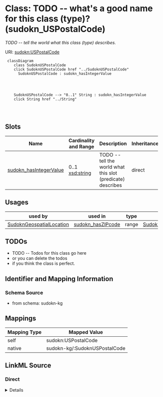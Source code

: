 

# Class: TODO -- what's a good name for this class (type)? (sudokn_USPostalCode)


_TODO -- tell the world what this class (type) describes._





URI: [sudokn:USPostalCode](http://asu.edu/semantics/SUDOKN/USPostalCode)






```mermaid
 classDiagram
    class SudoknUSPostalCode
    click SudoknUSPostalCode href "../SudoknUSPostalCode"
      SudoknUSPostalCode : sudokn_hasIntegerValue
        
          
    
    
    SudoknUSPostalCode --> "0..1" String : sudokn_hasIntegerValue
    click String href "../String"

        
      
```




<!-- no inheritance hierarchy -->


## Slots

| Name | Cardinality and Range | Description | Inheritance |
| ---  | --- | --- | --- |
| [sudokn_hasIntegerValue](../slots/sudokn_hasIntegerValue.md) | 0..1 <br/> [xsd:string](http://www.w3.org/2001/XMLSchema#string) | TODO -- tell the world what this slot (predicate) describes | direct |





## Usages

| used by | used in | type | used |
| ---  | --- | --- | --- |
| [SudoknGeospatialLocation](../classes/SudoknGeospatialLocation.md) | [sudokn_hasZIPcode](../slots/sudokn_hasZIPcode.md) | range | [SudoknUSPostalCode](../classes/SudoknUSPostalCode.md) |






## TODOs

* TODO -- Todos for this class go here
* or you can delete the todos
* if you think the class is perfect.

## Identifier and Mapping Information







### Schema Source


* from schema: sudokn-kg




## Mappings

| Mapping Type | Mapped Value |
| ---  | ---  |
| self | sudokn:USPostalCode |
| native | sudokn-kg/:SudoknUSPostalCode |







## LinkML Source

<!-- TODO: investigate https://stackoverflow.com/questions/37606292/how-to-create-tabbed-code-blocks-in-mkdocs-or-sphinx -->

### Direct

<details>
```yaml
name: sudokn_USPostalCode
description: TODO -- tell the world what this class (type) describes.
title: TODO -- what's a good name for this class (type)?
todos:
- TODO -- Todos for this class go here
- or you can delete the todos
- if you think the class is perfect.
notes:
- Class with 20424 occurences.
from_schema: sudokn-kg
slots:
- sudokn_hasIntegerValue
class_uri: sudokn:USPostalCode

```
</details>

### Induced

<details>
```yaml
name: sudokn_USPostalCode
description: TODO -- tell the world what this class (type) describes.
title: TODO -- what's a good name for this class (type)?
todos:
- TODO -- Todos for this class go here
- or you can delete the todos
- if you think the class is perfect.
notes:
- Class with 20424 occurences.
from_schema: sudokn-kg
attributes:
  sudokn_hasIntegerValue:
    name: sudokn_hasIntegerValue
    description: TODO -- tell the world what this slot (predicate) describes.
    todos:
    - TODO -- Todos for this slot go here
    - or you can delete the todos
    - if you think the class is perfect.
    comments:
    - 18729 occurrences with subject type sudokn_USPostalCode and object type string.
    examples:
    - value: sudokn:101PIPE-site-FONTANA-92335-site-zip sudokn:hasIntegerValue 92335
    from_schema: sudokn-kg
    rank: 1000
    slot_uri: sudokn:hasIntegerValue
    alias: sudokn_hasIntegerValue
    owner: sudokn_USPostalCode
    domain_of:
    - sudokn_USPostalCode
    range: string
class_uri: sudokn:USPostalCode

```
</details>